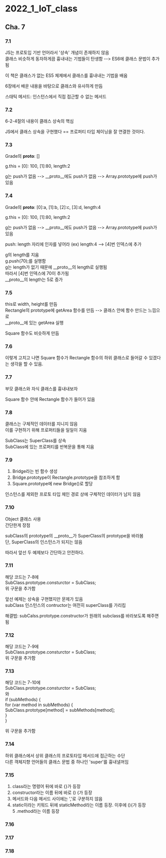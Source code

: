 # 2022_1_IoT_class

## Cha. 7


### 7.1
JS는 프로토입 기반 언어라서 '상속' 개념이 존재하지 않음  
클래스 비슷하게 동자하게끔 흉내내는 기법들이 탄생함  -->  ES6에 클래스 문법이 추가됨  

이 책은 클래스가 없는 ES5 체제에서 클래스를 흉내내는 기법을 배움  


6장에서 배운 내용을 바탕으로 클래스와 유사하게 만듬  


스태틱 메서드: 인스턴스에서 직접 접근할 수 없는 메서드  


### 7.2 
6-2-4절의 내용이 클래스 상속의 핵심  

JS에서 클래스 상속을 구현했다 == 프로퍼티 타입 체이닝을 잘 연결한 것이다.  


### 7.3
Grade의 __proto__: []  

g.this = [0]: 100, [1]:80, length:2  
 
g는 push가 없음 -->  __proto__에도 push가 없음  -->  Array.prototype에 push가 있음  


### 7.4
Grade의 __proto__: [0]:a, [1]:b, [2]:c, [3]:d, length:4  

g.this = [0]: 100, [1]:80, length:2  

g는 push가 없음 -->  __proto__에도 push가 없음  -->  Array.prototype에 push가 있음  

push: length 자리에 인자를 넣어라 (ex) length:4 --> [4]번 인덱스에 추가  

g의 length를 지움  
g.push(70);를 실행함  
g는 length가 없기 때문에 __proto__의 length로 실행됨  
따라서 [4]번 인덱스에 70이 추가됨  
__proto__의 length는 5로 증가  

### 7.5
this로 width, height를 만듬  
Rectangle의 prototype에 getArea 함수를 만듬 --> 클래스 안에 함수 만드는 느낌으로  
__proto__에 있는 getArea 실행  

Square 함수도 비슷하게 만듬  

### 7.6
이렇게 고치고 나면 Square 함수가 Rectangle 함수의 하위 클래스로 들어갈 수 있겠다는 생각을 할 수 있음.


### 7.7
부모 클래스와 자식 클래스를 흉내내보자  

Square 함수 안에 Rectangle 함수가 들어가 있음  


### 7.8
클래스는  구체적인 데이터를 지니지 않음  
이를 구현하기 위해 프로퍼티들을 일일이 지움  

SubClass는 SuperClass를 상속   
SubClass에 있는 프로퍼티를 반복문을 통해 지움 



### 7.9
1. Bridge라는 빈 함수 생성  
2. Bridge.prototype이 Rectangle.prototype을 참조하게 함  
3. Square.prototype에 new Bridge()로 할당  

인스턴스를 제외한 프로토 타입 체인 경로 상에 구체적인 데이터가 남지 않음  



### 7.10
Object 클래스 사용  
간단한게 장점  

subClass의 prototype의 __proto__가 SuperClass의 prototype을 바라봄  
단, SuperClass의 인스턴스가 되지는 않음  

따라서 앞선 두 예제보다 간단하고 안전하다.  


### 7.11
해당 코드는 7-8에  
SubClass.prototype.consturctor = SubClass;  
위 구문을 추가함   


앞선 예제는 상속을 구현했지만 문제가 있음  
subClass 인스턴스의 contructor는 여전히 superClass를 가리킴   

해결법: subCalss.prototype.constructor가 원래의 subclass를 바라보도록 해주면 됨   
  


### 7.12
해당 코드는 7-9에   
SubClass.prototype.consturctor = SubClass;  
위 구문을 추가함   


### 7.13
해당 코드는 7-10에   
SubClass.prototype.consturctor = SubClass;  
와  
if (subMethods) {  
  for (var method in subMethods) {  
    SubClass.prototype[method] = subMethods[method];  
  }  
}  

위 구문을 추가함   

### 7.14
하위 클래스에서 상위 클래스의 프로토타입 메서드에 접근하는 수단  
다른 객체지향 언어들의 클래스 문법 중 하나인 'super'를 흉내낼꺼임  


### 7.15
1. class라는 명령어 뒤에 바로 {}가 등장  
2. constructor라는 이름 뒤에 바로 () {가 등장   
3. 메서드와 다음 메서드 사이에는 ','로 구분하지 않음   
4. static이라는 키워드 뒤에 staticMethod라는 이름 등장. 이후에 (){가 등장  
5 .method라는 이름 등장  

### 7.16


### 7.17



### 7.18


